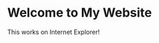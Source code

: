 <!DOCTYPE html>
<html>
<head>
  <title>My Website</title>
  <meta charset="UTF-8">
</head>
<body>
  <h1>Welcome to My Website</h1>
  <p>This works on Internet Explorer!</p>
</body>
</html>
